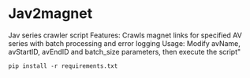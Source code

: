 # Jav2magnet
Jav series crawler script
Features: Crawls magnet links for specified AV series with batch processing and error logging
Usage: Modify avName, avStartID, avEndID and batch_size parameters, then execute the script"

```
pip install -r requirements.txt
```
